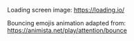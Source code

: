 Loading screen image: https://loading.io/

Bouncing emojis animation adapted from: https://animista.net/play/attention/bounce 